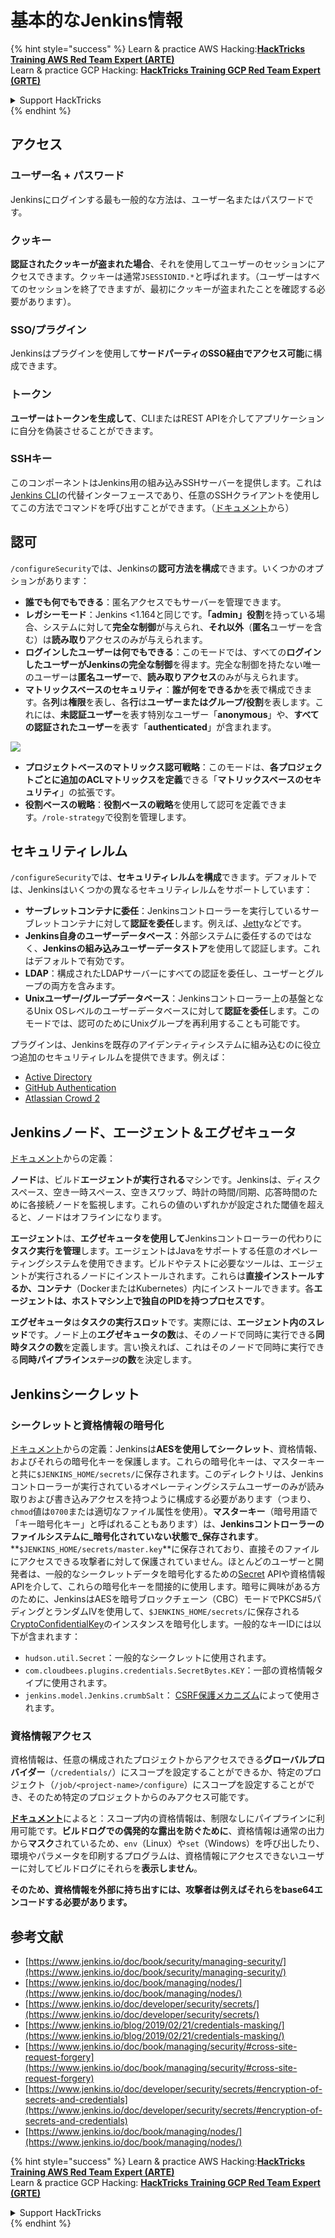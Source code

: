 # 基本的なJenkins情報

{% hint style="success" %}
Learn & practice AWS Hacking:<img src="../../.gitbook/assets/image (1) (1).png" alt="" data-size="line">[**HackTricks Training AWS Red Team Expert (ARTE)**](https://training.hacktricks.xyz/courses/arte)<img src="../../.gitbook/assets/image (1) (1).png" alt="" data-size="line">\
Learn & practice GCP Hacking: <img src="../../.gitbook/assets/image (2).png" alt="" data-size="line">[**HackTricks Training GCP Red Team Expert (GRTE)**<img src="../../.gitbook/assets/image (2).png" alt="" data-size="line">](https://training.hacktricks.xyz/courses/grte)

<details>

<summary>Support HackTricks</summary>

* Check the [**subscription plans**](https://github.com/sponsors/carlospolop)!
* **Join the** 💬 [**Discord group**](https://discord.gg/hRep4RUj7f) or the [**telegram group**](https://t.me/peass) or **follow** us on **Twitter** 🐦 [**@hacktricks\_live**](https://twitter.com/hacktricks\_live)**.**
* **Share hacking tricks by submitting PRs to the** [**HackTricks**](https://github.com/carlospolop/hacktricks) and [**HackTricks Cloud**](https://github.com/carlospolop/hacktricks-cloud) github repos.

</details>
{% endhint %}

## アクセス

### ユーザー名 + パスワード

Jenkinsにログインする最も一般的な方法は、ユーザー名またはパスワードです。

### クッキー

**認証されたクッキーが盗まれた場合**、それを使用してユーザーのセッションにアクセスできます。クッキーは通常`JSESSIONID.*`と呼ばれます。（ユーザーはすべてのセッションを終了できますが、最初にクッキーが盗まれたことを確認する必要があります）。

### SSO/プラグイン

Jenkinsはプラグインを使用して**サードパーティのSSO経由でアクセス可能**に構成できます。

### トークン

**ユーザーはトークンを生成して**、CLIまたはREST APIを介してアプリケーションに自分を偽装させることができます。

### SSHキー

このコンポーネントはJenkins用の組み込みSSHサーバーを提供します。これは[Jenkins CLI](https://www.jenkins.io/doc/book/managing/cli/)の代替インターフェースであり、任意のSSHクライアントを使用してこの方法でコマンドを呼び出すことができます。（[ドキュメント](https://plugins.jenkins.io/sshd/)から）

## 認可

`/configureSecurity`では、Jenkinsの**認可方法を構成**できます。いくつかのオプションがあります：

* **誰でも何でもできる**：匿名アクセスでもサーバーを管理できます。
* **レガシーモード**：Jenkins <1.164と同じです。**「admin」役割**を持っている場合、システムに対して**完全な制御**が与えられ、**それ以外**（**匿名**ユーザーを含む）は**読み取り**アクセスのみが与えられます。
* **ログインしたユーザーは何でもできる**：このモードでは、すべての**ログインしたユーザーがJenkinsの完全な制御**を得ます。完全な制御を持たない唯一のユーザーは**匿名ユーザー**で、**読み取りアクセス**のみが与えられます。
* **マトリックスベースのセキュリティ**：**誰が何をできるか**を表で構成できます。各**列**は**権限**を表し、各**行**は**ユーザーまたはグループ/役割**を表します。これには、**未認証ユーザー**を表す特別なユーザー「**anonymous**」や、**すべての認証されたユーザー**を表す「**authenticated**」が含まれます。

![](<../../.gitbook/assets/image (149).png>)

* **プロジェクトベースのマトリックス認可戦略**：このモードは、**各プロジェクトごとに追加のACLマトリックスを定義**できる「**マトリックスベースのセキュリティ**」の拡張です。
* **役割ベースの戦略**：**役割ベースの戦略**を使用して認可を定義できます。`/role-strategy`で役割を管理します。

## **セキュリティレルム**

`/configureSecurity`では、**セキュリティレルムを構成**できます。デフォルトでは、Jenkinsはいくつかの異なるセキュリティレルムをサポートしています：

* **サーブレットコンテナに委任**：Jenkinsコントローラーを実行しているサーブレットコンテナに対して**認証を委任**します。例えば、[Jetty](https://www.eclipse.org/jetty/)などです。
* **Jenkins自身のユーザーデータベース**：外部システムに委任するのではなく、**Jenkinsの組み込みユーザーデータストア**を使用して認証します。これはデフォルトで有効です。
* **LDAP**：構成されたLDAPサーバーにすべての認証を委任し、ユーザーとグループの両方を含みます。
* **Unixユーザー/グループデータベース**：Jenkinsコントローラー上の基盤となるUnix OSレベルのユーザーデータベースに対して**認証を委任**します。このモードでは、認可のためにUnixグループを再利用することも可能です。

プラグインは、Jenkinsを既存のアイデンティティシステムに組み込むのに役立つ追加のセキュリティレルムを提供できます。例えば：

* [Active Directory](https://plugins.jenkins.io/active-directory)
* [GitHub Authentication](https://plugins.jenkins.io/github-oauth)
* [Atlassian Crowd 2](https://plugins.jenkins.io/crowd2)

## Jenkinsノード、エージェント＆エグゼキュータ

[ドキュメント](https://www.jenkins.io/doc/book/managing/nodes/)からの定義：

**ノード**は、ビルド**エージェントが実行される**マシンです。Jenkinsは、ディスクスペース、空き一時スペース、空きスワップ、時計の時間/同期、応答時間のために各接続ノードを監視します。これらの値のいずれかが設定された閾値を超えると、ノードはオフラインになります。

**エージェント**は、**エグゼキュータを使用して**Jenkinsコントローラーの代わりに**タスク実行を管理**します。エージェントはJavaをサポートする任意のオペレーティングシステムを使用できます。ビルドやテストに必要なツールは、エージェントが実行されるノードにインストールされます。これらは**直接インストールするか、コンテナ**（DockerまたはKubernetes）内にインストールできます。各**エージェントは、ホストマシン上で独自のPIDを持つプロセスです**。

**エグゼキュータ**は**タスクの実行スロット**です。実際には、**エージェント内のスレッド**です。ノード上の**エグゼキュータの数**は、そのノードで同時に実行できる**同時タスクの数**を定義します。言い換えれば、これはそのノードで同時に実行できる**同時パイプライン`ステージ`の数**を決定します。

## Jenkinsシークレット

### シークレットと資格情報の暗号化

[ドキュメント](https://www.jenkins.io/doc/developer/security/secrets/#encryption-of-secrets-and-credentials)からの定義：Jenkinsは**AESを使用してシークレット**、資格情報、およびそれらの暗号化キーを保護します。これらの暗号化キーは、マスターキーと共に`$JENKINS_HOME/secrets/`に保存されます。このディレクトリは、Jenkinsコントローラーが実行されているオペレーティングシステムユーザーのみが読み取りおよび書き込みアクセスを持つように構成する必要があります（つまり、`chmod`値は`0700`または適切なファイル属性を使用）。**マスターキー**（暗号用語で「キー暗号化キー」と呼ばれることもあります）は、**Jenkinsコントローラーのファイルシステムに\_暗号化されていない状態で\_保存されます**。**`$JENKINS_HOME/secrets/master.key`**に保存されており、直接そのファイルにアクセスできる攻撃者に対して保護されていません。ほとんどのユーザーと開発者は、一般的なシークレットデータを暗号化するための[Secret](https://javadoc.jenkins.io/byShortName/Secret) APIや資格情報APIを介して、これらの暗号化キーを間接的に使用します。暗号に興味がある方のために、JenkinsはAESを暗号ブロックチェーン（CBC）モードでPKCS#5パディングとランダムIVを使用して、`$JENKINS_HOME/secrets/`に保存される[CryptoConfidentialKey](https://javadoc.jenkins.io/byShortName/CryptoConfidentialKey)のインスタンスを暗号化します。一般的なキーIDには以下が含まれます：

* `hudson.util.Secret`：一般的なシークレットに使用されます。
* `com.cloudbees.plugins.credentials.SecretBytes.KEY`：一部の資格情報タイプに使用されます。
* `jenkins.model.Jenkins.crumbSalt`： [CSRF保護メカニズム](https://www.jenkins.io/doc/book/managing/security/#cross-site-request-forgery)によって使用されます。

### 資格情報アクセス

資格情報は、任意の構成されたプロジェクトからアクセスできる**グローバルプロバイダー**（`/credentials/`）にスコープを設定することができるか、特定のプロジェクト（`/job/<project-name>/configure`）にスコープを設定することができ、そのため特定のプロジェクトからのみアクセス可能です。

[**ドキュメント**](https://www.jenkins.io/blog/2019/02/21/credentials-masking/)によると：スコープ内の資格情報は、制限なしにパイプラインに利用可能です。**ビルドログでの偶発的な露出を防ぐために**、資格情報は通常の出力から**マスク**されているため、`env`（Linux）や`set`（Windows）を呼び出したり、環境やパラメータを印刷するプログラムは、資格情報にアクセスできないユーザーに対してビルドログにそれらを**表示しません**。

**そのため、資格情報を外部に持ち出すには、攻撃者は例えばそれらをbase64エンコードする必要があります。**

## 参考文献

* [https://www.jenkins.io/doc/book/security/managing-security/](https://www.jenkins.io/doc/book/security/managing-security/)
* [https://www.jenkins.io/doc/book/managing/nodes/](https://www.jenkins.io/doc/book/managing/nodes/)
* [https://www.jenkins.io/doc/developer/security/secrets/](https://www.jenkins.io/doc/developer/security/secrets/)
* [https://www.jenkins.io/blog/2019/02/21/credentials-masking/](https://www.jenkins.io/blog/2019/02/21/credentials-masking/)
* [https://www.jenkins.io/doc/book/managing/security/#cross-site-request-forgery](https://www.jenkins.io/doc/book/managing/security/#cross-site-request-forgery)
* [https://www.jenkins.io/doc/developer/security/secrets/#encryption-of-secrets-and-credentials](https://www.jenkins.io/doc/developer/security/secrets/#encryption-of-secrets-and-credentials)
* [https://www.jenkins.io/doc/book/managing/nodes/](https://www.jenkins.io/doc/book/managing/nodes/)

{% hint style="success" %}
Learn & practice AWS Hacking:<img src="../../.gitbook/assets/image (1) (1).png" alt="" data-size="line">[**HackTricks Training AWS Red Team Expert (ARTE)**](https://training.hacktricks.xyz/courses/arte)<img src="../../.gitbook/assets/image (1) (1).png" alt="" data-size="line">\
Learn & practice GCP Hacking: <img src="../../.gitbook/assets/image (2).png" alt="" data-size="line">[**HackTricks Training GCP Red Team Expert (GRTE)**<img src="../../.gitbook/assets/image (2).png" alt="" data-size="line">](https://training.hacktricks.xyz/courses/grte)

<details>

<summary>Support HackTricks</summary>

* Check the [**subscription plans**](https://github.com/sponsors/carlospolop)!
* **Join the** 💬 [**Discord group**](https://discord.gg/hRep4RUj7f) or the [**telegram group**](https://t.me/peass) or **follow** us on **Twitter** 🐦 [**@hacktricks\_live**](https://twitter.com/hacktricks\_live)**.**
* **Share hacking tricks by submitting PRs to the** [**HackTricks**](https://github.com/carlospolop/hacktricks) and [**HackTricks Cloud**](https://github.com/carlospolop/hacktricks-cloud) github repos.

</details>
{% endhint %}
